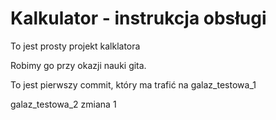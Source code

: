 # Kalkulator - instrukcja obsługi

To jest prosty projekt kalklatora

Robimy go przy okazji nauki gita.

To jest pierwszy commit, który ma trafić na galaz_testowa_1

galaz_testowa_2 zmiana 1